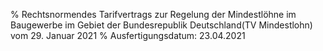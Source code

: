 % Rechtsnormendes Tarifvertrags zur Regelung der Mindestlöhne im Baugewerbe im Gebiet der Bundesrepublik Deutschland(TV Mindestlohn) vom 29. Januar 2021
% Ausfertigungsdatum: 23.04.2021
 
